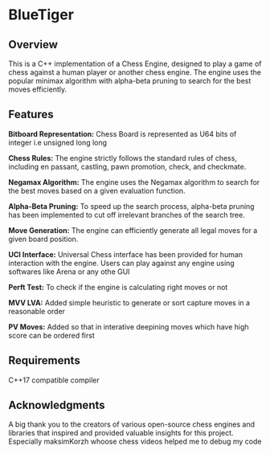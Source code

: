 # BlueTiger

## Overview
This is a C++ implementation of a Chess Engine, designed to play a game of chess against a human player or another chess engine. The engine uses the popular minimax algorithm with alpha-beta pruning to search for the best moves efficiently.

## Features
**Bitboard Representation:** Chess Board is represented as U64 bits of integer i.e unsigned long long 

**Chess Rules:** The engine strictly follows the standard rules of chess, including en passant, castling, pawn promotion, check, and checkmate.

**Negamax Algorithm:** The engine uses the Negamax algorithm to search for the best moves based on a given evaluation function. 

**Alpha-Beta Pruning:** To speed up the search process, alpha-beta pruning has been implemented to cut off irrelevant branches of the search tree.

**Move Generation:** The engine can efficiently generate all legal moves for a given board position.

**UCI Interface:** Universal Chess interface has been provided for human interaction with the engine. Users can play against any engine using softwares like   Arena or any othe GUI

**Perft Test:** To check if the engine is calculating right moves or not

**MVV LVA:** Added simple heuristic to generate or sort capture moves in a reasonable order

**PV Moves:** Added so that in interative deepining moves which have high score can be ordered first

## Requirements
C++17 compatible compiler

## Acknowledgments
A big thank you to the creators of various open-source chess engines and libraries that inspired and provided valuable insights for this project.
Especially maksimKorzh whoose chess videos helped me to debug my code 

